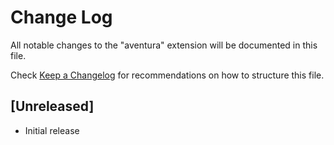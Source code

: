 # Change Log

All notable changes to the "aventura" extension will be documented in this file.

Check [Keep a Changelog](http://keepachangelog.com/) for recommendations on how to structure this file.

## [Unreleased]

- Initial release
